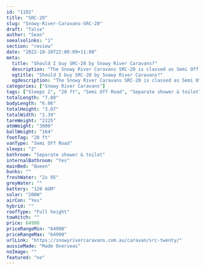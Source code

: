 ```yaml
---
id: "1102"
title: "SRC-20"
slug: "Snowy-River-Caravans-SRC-20"
draft: "false"
author: "Sean"
seealsolinks: "1"
section: "review"
date: "2022-10-10T22:00:09+11:00"
meta:
  title: "Should I buy SRC-20 by Snowy River Caravans?"
  description: "The Snowy River Caravans SRC-20 is classed as Semi Off Road, and sleeps 2 people. It is Made Overseas and comes in at 20 ft. It generally has Separate shower & toilet."
  ogtitle: "Should I buy SRC-20 by Snowy River Caravans?"
  ogdescription: "The Snowy River Caravans SRC-20 is classed as Semi Off Road, and sleeps 2 people. It is Made Overseas and comes in at 20 ft. It generally has Separate shower & toilet."
categories: ["Snowy River Caravans"]
tags: ["Sleeps 2", "20 ft", "Semi Off Road", "Separate shower & toilet", "Full height", "60 - 70k", "Made Overseas"]
totalLength: "7.88"
bodyLength: "6.06"
totalHeight: "3.07"
totalWidth: "2.39"
tareWeight: "2225"
atmWeight: "3000"
ballWeight: "164"
footTag: "20 ft"
vanType: "Semi Off Road"
sleeps: "2"
bathroom: "Separate shower & toilet"
internalBathroom: "Yes"
mainBed: "Queen"
bunks: ""
freshWater: "2x 95"
greyWater: ""
battery: "120 AGM"
solar: "200W"
airCon: "Yes"
hybrid: ""
roofType: "Full height"
towHitch: ""
price: 64990
priceRangeMin: "64990"
priceRangeMax: "64990"
urlLink: "https://snowyrivercaravans.com.au/caravan/src-twenty/"
aussieMade: "Made Overseas"
noImage: ""
featured: "no"
---
```

